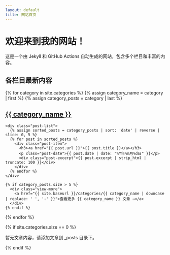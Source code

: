```yaml
---
layout: default
title: 网站首页
---
```


# 欢迎来到我的网站！

这是一个由 Jekyll 和 GitHub Actions 自动生成的网站，包含多个栏目和丰富的内容。

## 各栏目最新内容

{% for category in site.categories %}
  {% assign category_name = category | first %}
  {% assign category_posts = category | last %}
  
  <section class="category-latest">
    <h2><a href="{{ site.baseurl }}/categories/{{ category_name | downcase | replace: ' ', '-' }}">{{ category_name }}</a></h2>
    
    <div class="post-list">
      {% assign sorted_posts = category_posts | sort: 'date' | reverse | slice: 0, 5 %}
      {% for post in sorted_posts %}
        <div class="post-item">
          <h3><a href="{{ post.url }}">{{ post.title }}</a></h3>
          <p class="post-date">{{ post.date | date: "%Y年%m月%d日" }}</p>
          <div class="post-excerpt">{{ post.excerpt | strip_html | truncate: 100 }}</div>
        </div>
      {% endfor %}
    </div>
    
    {% if category_posts.size > 5 %}
      <div class="view-more">
        <a href="{{ site.baseurl }}/categories/{{ category_name | downcase | replace: ' ', '-' }}">查看更多 {{ category_name }} 文章 →</a>
      </div>
    {% endif %}
  </section>
{% endfor %}

{% if site.categories.size == 0 %}
  <p>暂无文章内容，请添加文章到 _posts 目录下。</p>
{% endif %}